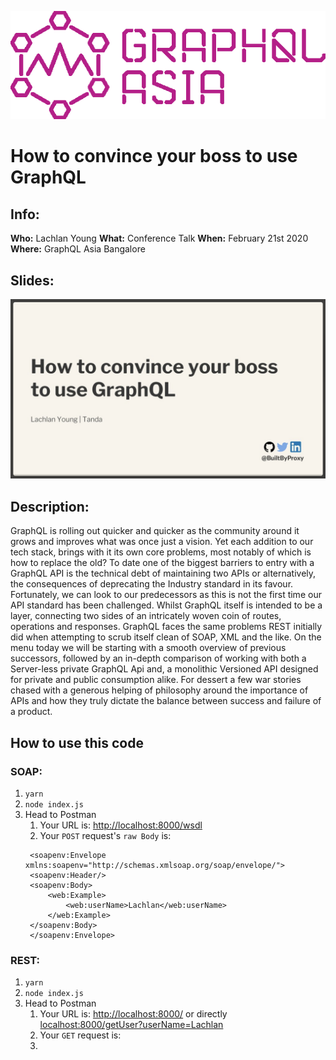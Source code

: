 ![Logo](readmeAssets/conflogo.png)

# How to convince your boss to use GraphQL

## Info:
**Who:**  Lachlan Young
**What:**  Conference Talk
**When:**  February 21st 2020
**Where:**  GraphQL Asia Bangalore

## Slides:
[![SlidePreview](readmeAssets/SlidePreview.png)](https://speakerdeck.com/builtbyproxy/how-to-convince-your-boss-to-use-graphql)

## Description:
GraphQL is rolling out quicker and quicker as the community around it grows and improves what was once just a vision. Yet each addition to our tech stack, brings with it its own core problems, most notably of which is how to replace the old? To date one of the biggest barriers to entry with a GraphQL API is the technical debt of maintaining two APIs or alternatively, the consequences of deprecating the Industry standard in its favour. Fortunately, we can look to our predecessors as this is not the first time our API standard has been challenged. Whilst GraphQL itself is intended to be a layer, connecting two sides of an intricately woven coin of routes, operations and responses. GraphQL faces the same problems REST initially did when attempting to scrub itself clean of SOAP, XML and the like. On the menu today we will be starting with a smooth overview of previous successors, followed by an in-depth comparison of working with both a Server-less private GraphQL Api and, a monolithic Versioned API designed for private and public consumption alike. For dessert a few war stories chased with a generous helping of philosophy around the importance of APIs and how they truly dictate the balance between success and failure of a product.

## How to use this code

### SOAP:

1. `yarn`
2. `node index.js`
3. Head to Postman
   1. Your URL is: [http://localhost:8000/wsdl](http://localhost:8000/wsdl)
   2. Your `POST` request's `raw Body` is: 
   ```
    <soapenv:Envelope xmlns:soapenv="http://schemas.xmlsoap.org/soap/envelope/">
    <soapenv:Header/>
    <soapenv:Body>
        <web:Example>
            <web:userName>Lachlan</web:userName>
        </web:Example>
    </soapenv:Body>
    </soapenv:Envelope>
   ```

### REST:
1. `yarn`
2. `node index.js`
3. Head to Postman
   1. Your URL is: [http://localhost:8000/](http://localhost:8000/) or directly [localhost:8000/getUser?userName=Lachlan](localhost:8000/getUser?userName=Lachlan)
   2. Your `GET` request is: 
   3. 